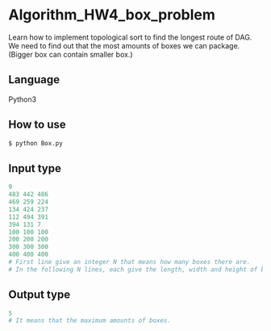 # Algorithm_HW4_box_problem
Learn how to implement topological sort to find the longest route of DAG.<br>
We need to find out that the most amounts of boxes we can package. (Bigger box can contain smaller box.)

## Language
Python3

## How to use
```bash
$ python Box.py
```
## Input type
```py
9
483 442 486
469 259 224
134 424 237
112 494 391
394 131 7
100 100 100
200 200 200
300 300 300
400 400 400
# First line give an integer N that means how many boxes there are.
# In the following N lines, each give the length, width and height of box.
```
## Output type
```py
5
# It means that the maximum amounts of boxes.
```
